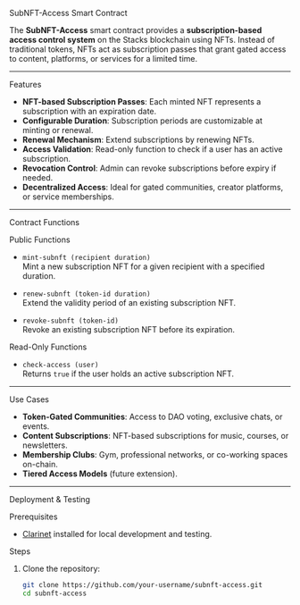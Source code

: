 SubNFT-Access Smart Contract

The **SubNFT-Access** smart contract provides a **subscription-based access control system** on the Stacks blockchain using NFTs. Instead of traditional tokens, NFTs act as subscription passes that grant gated access to content, platforms, or services for a limited time.

---

Features
- **NFT-based Subscription Passes**: Each minted NFT represents a subscription with an expiration date.
- **Configurable Duration**: Subscription periods are customizable at minting or renewal.
- **Renewal Mechanism**: Extend subscriptions by renewing NFTs.
- **Access Validation**: Read-only function to check if a user has an active subscription.
- **Revocation Control**: Admin can revoke subscriptions before expiry if needed.
- **Decentralized Access**: Ideal for gated communities, creator platforms, or service memberships.

---

Contract Functions

Public Functions
- `mint-subnft (recipient duration)`  
  Mint a new subscription NFT for a given recipient with a specified duration.

- `renew-subnft (token-id duration)`  
  Extend the validity period of an existing subscription NFT.

- `revoke-subnft (token-id)`  
  Revoke an existing subscription NFT before its expiration.

Read-Only Functions
- `check-access (user)`  
  Returns `true` if the user holds an active subscription NFT.

---

Use Cases
- **Token-Gated Communities**: Access to DAO voting, exclusive chats, or events.  
- **Content Subscriptions**: NFT-based subscriptions for music, courses, or newsletters.  
- **Membership Clubs**: Gym, professional networks, or co-working spaces on-chain.  
- **Tiered Access Models** (future extension).  

---

Deployment & Testing

Prerequisites
- [Clarinet](https://docs.hiro.so/clarinet/installation) installed for local development and testing.

Steps
1. Clone the repository:
   ```bash
   git clone https://github.com/your-username/subnft-access.git
   cd subnft-access

